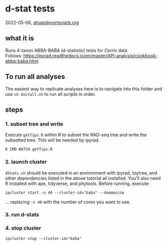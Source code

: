 # d-stat tests
2022-05-06, ahipp@mortonarb.org

## what it is
Runs 4-taxon ABBA-BABA (d-statistic) tests for _Cerris_ data  
Follows: https://ipyrad.readthedocs.io/en/master/API-analysis/cookbook-abba-baba.html  

## To run all analyses
The easiest way to replicate analyses here is to navigate into this folder and use `sh doitall.sh` to run all scripts in order.

## steps
### 1. subset tree and write
Execute `getTips.R` within R to subset the RAD-seq tree and write the subsetted tree. This will be needed by ipyrad.

`R CMD BATCH getTips.R`

### 2. launch cluster
`dStats.sh` should be executed in an environment with ipyrad, toytree, and other dependencies listed in the above tutorial all installed. You'll also need R installed with ape, tidyverse, and phytools. Before running, execute:

`ipcluster start -n 40 --cluster-id="baba" --daemonize`

... replacing `-n 40` with the number of cores you want to use.  

### 3. run d-stats

### 4. stop cluster

`ipcluster stop --cluster-id="baba"`
